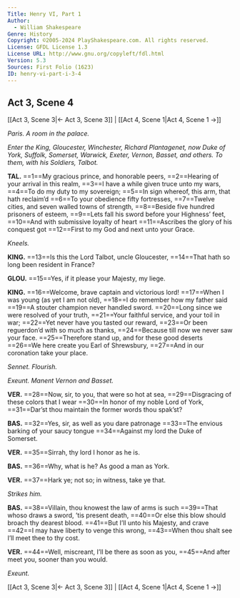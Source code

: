 ```yaml
---
Title: Henry VI, Part 1
Author: 
  - William Shakespeare
Genre: History
Copyright: ©2005-2024 PlayShakespeare.com. All rights reserved.
License: GFDL License 1.3
License URL: http://www.gnu.org/copyleft/fdl.html
Version: 5.3
Sources: First Folio (1623)
ID: henry-vi-part-i-3-4
---
```


## Act 3, Scene 4
[[Act 3, Scene 3|← Act 3, Scene 3]] | [[Act 4, Scene 1|Act 4, Scene 1 →]]

*Paris. A room in the palace.*

*Enter the King, Gloucester, Winchester, Richard Plantagenet, now Duke of York, Suffolk, Somerset, Warwick, Exeter, Vernon, Basset, and others. To them, with his Soldiers, Talbot.*

**TAL.**
==1==My gracious prince, and honorable peers,
==2==Hearing of your arrival in this realm,
==3==I have a while given truce unto my wars,
==4==To do my duty to my sovereign;
==5==In sign whereof, this arm, that hath reclaim’d
==6==To your obedience fifty fortresses,
==7==Twelve cities, and seven walled towns of strength,
==8==Beside five hundred prisoners of esteem,
==9==Lets fall his sword before your Highness’ feet,
==10==And with submissive loyalty of heart
==11==Ascribes the glory of his conquest got
==12==First to my God and next unto your Grace.

*Kneels.*

**KING.**
==13==Is this the Lord Talbot, uncle Gloucester,
==14==That hath so long been resident in France?

**GLOU.**
==15==Yes, if it please your Majesty, my liege.

**KING.**
==16==Welcome, brave captain and victorious lord!
==17==When I was young (as yet I am not old),
==18==I do remember how my father said
==19==A stouter champion never handled sword.
==20==Long since we were resolved of your truth,
==21==Your faithful service, and your toil in war;
==22==Yet never have you tasted our reward,
==23==Or been reguerdon’d with so much as thanks,
==24==Because till now we never saw your face.
==25==Therefore stand up, and for these good deserts
==26==We here create you Earl of Shrewsbury,
==27==And in our coronation take your place.

*Sennet. Flourish.*

*Exeunt. Manent Vernon and Basset.*

**VER.**
==28==Now, sir, to you, that were so hot at sea,
==29==Disgracing of these colors that I wear
==30==In honor of my noble Lord of York,
==31==Dar’st thou maintain the former words thou spak’st?

**BAS.**
==32==Yes, sir, as well as you dare patronage
==33==The envious barking of your saucy tongue
==34==Against my lord the Duke of Somerset.

**VER.**
==35==Sirrah, thy lord I honor as he is.

**BAS.**
==36==Why, what is he? As good a man as York.

**VER.**
==37==Hark ye; not so; in witness, take ye that.

*Strikes him.*

**BAS.**
==38==Villain, thou knowest the law of arms is such
==39==That whoso draws a sword, ’tis present death,
==40==Or else this blow should broach thy dearest blood.
==41==But I’ll unto his Majesty, and crave
==42==I may have liberty to venge this wrong,
==43==When thou shalt see I’ll meet thee to thy cost.

**VER.**
==44==Well, miscreant, I’ll be there as soon as you,
==45==And after meet you, sooner than you would.

*Exeunt.*

[[Act 3, Scene 3|← Act 3, Scene 3]] | [[Act 4, Scene 1|Act 4, Scene 1 →]]